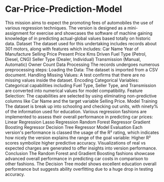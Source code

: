 # Car-Price-Prediction-Model

﻿This mission aims to expect the promoting fees of automobiles the use of various regression techniques. The version is designed as a mini-assignment for exercise and showcases the software of machine gaining knowledge of in predicting actual-global values based totally on historic data.
Dataset
The dataset used for this undertaking includes records about 301 motors, along with features which includes:
Car Name
Year of Manufacture
Selling Price
Present Price
Kms Driven
Fuel Type (Petrol, Diesel, CNG)
Seller Type (Dealer, Individual)
Transmission (Manual, Automatic)
Owner Count
Data Processing
The records undergoes numerous preprocessing steps:
Loading the Data: The dataset is imported from a CSV document.
Handling Missing Values: A test confirms that there are no missing values inside the dataset.
Encoding Categorical Variables: Categorical capabilities including Fuel Type, Seller Type, and Transmission are converted into numerical values for model compatibility.
Feature Selection: The capabilities are selected by using eliminating non-predictive columns like Car Name and the target variable Selling Price.
Model Training
The dataset is break up into schooling and checking out units, with ninety% of the information used for education. Various regression fashions are implemented to assess their overall performance in predicting car prices:
Linear Regression
Lasso Regression
Random Forest Regressor
Gradient Boosting Regressor
Decision Tree Regressor
Model Evaluation
Each version's performance is classed the usage of the R² rating, which indicates how nicely the version explains the range of the goal variable:
Higher R² scores symbolize higher predictive accuracy.
Visualizations of real vs expected charges are generated to offer insights into version performance.
Conclusion
The Random Forest and Gradient Boosting fashions showcase advanced overall performance in predicting car costs in comparison to other fashions. The Decision Tree model shows excellent education overall performance but suggests ability overfitting due to a huge drop in testing accuracy.
